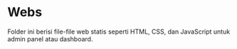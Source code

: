 # Webs

Folder ini berisi file-file web statis seperti HTML, CSS, dan JavaScript untuk admin panel atau dashboard.
